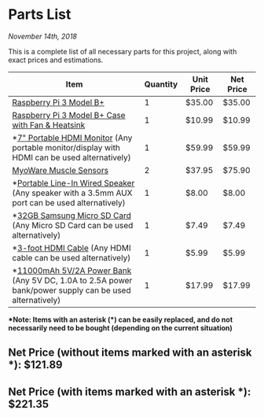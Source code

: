 # Parts List
*November 14th, 2018*

This is a complete list of all necessary parts for this project, along with exact prices and estimations.

Item | Quantity | Unit Price | Net Price
-----|----------|------------|----------
[Raspberry Pi 3 Model B+](https://www.raspberrypi.org/products/raspberry-pi-3-model-b-plus/) | 1 | $35.00 | $35.00
[Raspberry Pi 3 Model B+ Case with Fan & Heatsink](https://www.amazon.com/Raspberry-Heatsink-Compatible-Model-Black/dp/B07BQN1MNN) | 1 | $10.99 | $10.99
\*[7" Portable HDMI Monitor](https://www.amazon.com/exec/obidos/ASIN/B06XQJVXHL/ezvid02-20) (Any portable monitor/display with HDMI can be used alternatively) | 1 | $59.99 | $59.99
[MyoWare Muscle Sensors](https://www.sparkfun.com/products/13723) | 2 | $37.95 | $75.90
\*[Portable Line-In Wired Speaker](https://www.amazon.com/G-Project-Portable-Multimedia-Speaker-Rechargeable/dp/B00CO60A0S/) (Any speaker with a 3.5mm AUX port can be used alternatively) | 1 | $8.00 | $8.00
\*[32GB Samsung Micro SD Card](https://www.amazon.com/Samsung-MicroSD-Adapter-MB-ME32GA-AM/dp/B06XWN9Q99/) (Any Micro SD Card can be used alternatively) | 1 | $7.49 | $7.49
\*[3-foot HDMI Cable](https://www.amazon.com/AmazonBasics-High-Speed-HDMI-Cable-1-Pack/dp/B014I8SIJY/) (Any HDMI cable can be used alternatively) | 1 | $5.99 | $5.99
\*[11000mAh 5V/2A Power Bank](https://www.amazon.com/HAME-11000mAh-Metal-Portable-External/dp/B01MTL8CV4/) (Any 5V DC, 1.0A to 2.5A power bank/power supply can be used alternatively) | 1 | $17.99 | $17.99

**\*Note: Items with an asterisk (\*) can be easily replaced, and do not necessarily need to be bought (depending on the current
situation)**
## Net Price (without items marked with an asterisk \*): $121.89
## Net Price (with items marked with an asterisk \*): $221.35
